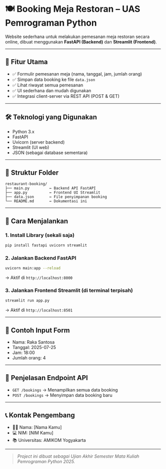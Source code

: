 # 🍽️ Booking Meja Restoran – UAS Pemrograman Python

Website sederhana untuk melakukan pemesanan meja restoran secara online, dibuat menggunakan **FastAPI (Backend)** dan **Streamlit (Frontend)**.

---

## 📌 Fitur Utama

- ✅ Formulir pemesanan meja (nama, tanggal, jam, jumlah orang)
- ✅ Simpan data booking ke file `data.json`
- ✅ Lihat riwayat semua pemesanan
- ✅ UI sederhana dan mudah digunakan
- ✅ Integrasi client-server via REST API (POST & GET)

---

## 🛠️ Teknologi yang Digunakan

- Python 3.x
- FastAPI
- Uvicorn (server backend)
- Streamlit (UI web)
- JSON (sebagai database sementara)

---

## 📂 Struktur Folder

```
restaurant-booking/
├── main.py         ← Backend API FastAPI
├── app.py          ← Frontend UI Streamlit
├── data.json       ← File penyimpanan booking
└── README.md       ← Dokumentasi ini
```

---

## 🚀 Cara Menjalankan

### 1. Install Library (sekali saja)
```bash
pip install fastapi uvicorn streamlit
```

### 2. Jalankan Backend FastAPI
```bash
uvicorn main:app --reload
```
→ Aktif di `http://localhost:8000`

### 3. Jalankan Frontend Streamlit (di terminal terpisah)
```bash
streamlit run app.py
```
→ Aktif di `http://localhost:8501`

---

## 🧪 Contoh Input Form

- Nama: Raka Santosa
- Tanggal: 2025-07-25
- Jam: 18:00
- Jumlah orang: 4

---

## 📌 Penjelasan Endpoint API

- `GET /bookings` → Menampilkan semua data booking
- `POST /bookings` → Menyimpan data booking baru

---

## 📞 Kontak Pengembang

- 👨‍💻 Nama: [Nama Kamu]
- 💻 NIM: [NIM Kamu]
- 📚 Universitas: AMIKOM Yogyakarta

---

> *Project ini dibuat sebagai Ujian Akhir Semester Mata Kuliah Pemrograman Python 2025.*
